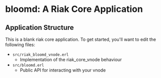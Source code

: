 bloomd: A Riak Core Application
======================================

Application Structure
---------------------

This is a blank riak core application. To get started, you'll want to edit the
following files:

* `src/riak_bloomd_vnode.erl`
  * Implementation of the riak_core_vnode behaviour
* `src/bloomd.erl`
  * Public API for interacting with your vnode

